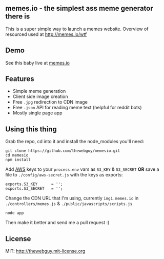 ## memes.io - the simplest ass meme generator there is
This is a super simple way to launch a memes website. Overview of resourced used at http://memes.io/wtf

## Demo
See this baby live at [memes.io](http://memes.io)

## Features
* Simple meme generation
* Client side image creation
* Free `.jpg` redirection to CDN image
* Free `.json` API for reading meme text (helpful for reddit bots)
* Mostly single page app

## Using this thing
Grab the repo, cd into it and install the node_modules you'll need:
```    
git clone https://github.com/thewebguy/memesio.git
cd memesio
npm install
```
Add [AWS](http://www.amazonaws.com) keys to your `process.env` vars as `S3_KEY` & `S3_SECRET` **OR** save a file to `./config/aws-secret.js` with the keys as exports:
```
exports.S3_KEY		= '';
exports.S3_SECRET	= '';
```    
Change the CDN URL that I'm using, currently `img1.memes.io` in `./controllers/memes.js` & `./public/javascripts/scripts.js`
```
node app
```
Then make it better and send me a pull request :)

## License
MIT: http://thewebguy.mit-license.org
